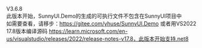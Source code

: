 V3.6.8    
此版本开始，SunnyUI.Demo的生成的可执行文件不包含在SunnyUI项目中    
如需要查看，请移步：https://gitee.com/yhuse/SunnyUI.Demo
或者用VS2022 17.8版本编译源码 https://learn.microsoft.com/en-us/visualstudio/releases/2022/release-notes-v17.8，此版本开始支持.net8